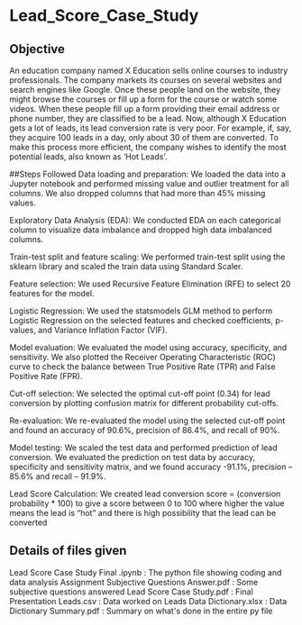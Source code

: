 # Lead_Score_Case_Study
## Objective
An education company named X Education sells online courses to industry professionals. The
company markets its courses on several websites and search engines like Google. Once these
people land on the website, they might browse the courses or fill up a form for the course or
watch some videos. When these people fill up a form providing their email address or phone
number, they are classified to be a lead. Now, although X Education gets a lot of leads, its lead
conversion rate is very poor. For example, if, say, they acquire 100 leads in a day, only about 30
of them are converted. To make this process more efficient, the company wishes to identify the
most potential leads, also known as ‘Hot Leads’.

##Steps Followed
Data loading and preparation: We loaded the data into a Jupyter notebook and
performed missing value and outlier treatment for all columns. We also dropped
columns that had more than 45% missing values.

Exploratory Data Analysis (EDA): We conducted EDA on each categorical column to
visualize data imbalance and dropped high data imbalanced columns.

Train-test split and feature scaling: We performed train-test split using the sklearn
library and scaled the train data using Standard Scaler.

Feature selection: We used Recursive Feature Elimination (RFE) to select 20 features
for the model.

Logistic Regression: We used the statsmodels GLM method to perform Logistic
Regression on the selected features and checked coefficients, p-values, and Variance
Inflation Factor (VIF).

Model evaluation: We evaluated the model using accuracy, specificity, and sensitivity.
We also plotted the Receiver Operating Characteristic (ROC) curve to check the
balance between True Positive Rate (TPR) and False Positive Rate (FPR).

Cut-off selection: We selected the optimal cut-off point (0.34) for lead conversion by
plotting confusion matrix for different probability cut-offs.

Re-evaluation: We re-evaluated the model using the selected cut-off point and found
an accuracy of 90.6%, precision of 86.4%, and recall of 90%.

Model testing: We scaled the test data and performed prediction of lead conversion.
We evaluated the prediction on test data by accuracy, specificity and sensitivity
matrix, and we found accuracy -91.1%, precision – 85.6% and recall – 91.9%.

Lead Score Calculation: We created lead conversion score = (conversion probability * 100) to give a score between 0 to 100 where higher the value means the lead is “hot” and there is high possibility that the lead can be converted

## Details of files given
Lead Score Case Study Final .ipynb : The python file showing coding and data analysis
Assignment Subjective Questions Answer.pdf : Some subjective questions answered
Lead Score Case Study.pdf : Final Presentation
Leads.csv : Data worked on
Leads Data Dictionary.xlsx : Data Dictionary
Summary.pdf : Summary on what's done in the entire py file
